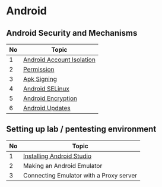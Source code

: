# Android


## Android Security and Mechanisms

| No | Topic |
| -------------- | --------------- |
| 1 | [Android Account Isolation ](./Android/1.1.android_account_isolation.md)  |
| 2 | [Permission](./Android/1.2.permission.md)  |
| 3 | [Apk Signing](./Android/1.3.signing.md)  |
| 4 | [Android SELinux](./Android/1.4.android_selinux.md)  |
| 5 | [Android Encryption](./Android/1.5.encryption.md)  |
| 6 | [Android Updates](./Android/1.6.updates.md)  |

## Setting up lab / pentesting environment

| No | Topic |
| -------------- | --------------- |
| 1 | [Installing Android Studio](./Android/2.1.installing_android_studio.md) |
| 2 | Making an Android Emulator |
| 3 | Connecting Emulator with a Proxy server |

